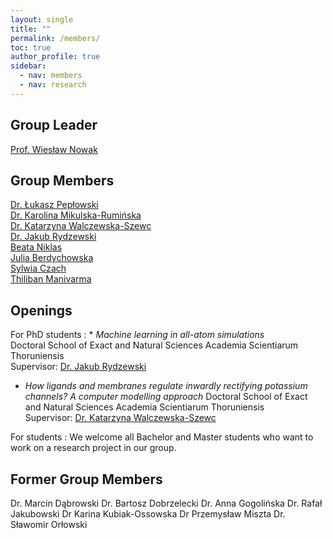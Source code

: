 ```yaml
---
layout: single
title: ""
permalink: /members/
toc: true
author_profile: true
sidebar:
  - nav: members
  - nav: research
---
```

Group Leader
--------

[Prof. Wiesław Nowak](wn)  

Group Members
--------

[Dr. Łukasz Pepłowski](lp)  
[Dr. Karolina Mikulska-Rumińska](kmr)  
[Dr. Katarzyna Walczewska-Szewc](kws)  
[Dr. Jakub Rydzewski](jr)  
[Beata Niklas](bn)  
[Julia Berdychowska](jb)  
[Sylwia Czach](sc)  
[Thiliban Manivarma](tb)


Openings
--------

For PhD students
:  * *Machine learning in all-atom simulations*  
    Doctoral School of Exact and Natural Sciences Academia Scientiarum Thoruniensis  
    Supervisor: [Dr. Jakub Rydzewski](/members/jr/)


   * *How ligands and membranes regulate inwardly rectifying potassium channels? A computer modelling approach*
     Doctoral School of Exact and Natural Sciences Academia Scientiarum Thoruniensis  
     Supervisor: [Dr. Katarzyna Walczewska-Szewc](/members/kws/)


For students
:     We welcome all Bachelor and Master students who want to work on a research project in our group.  

Former Group Members
--------


Dr. Marcin Dąbrowski
Dr. Bartosz Dobrzelecki
Dr. Anna Gogolińska 
Dr. Rafał Jakubowski
Dr Karina Kubiak-Ossowska
Dr Przemysław Miszta
Dr. Sławomir Orłowski
